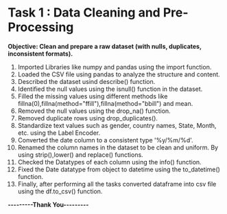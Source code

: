 # Task 1 : Data Cleaning and Pre-Processing
**Objective: Clean and prepare a raw dataset (with nulls, duplicates, inconsistent formats).**
1) Imported Libraries like numpy and pandas using the import function.
2) Loaded the CSV file using pandas to analyze the structure and content.
3) Described the dataset usind describe() function.
4) Identified the null values using the isnull() function in the dataset.
5) Filled the missing values using different methods like fillna(0),fillna(method="ffill"),fillna(method="bbill") and mean.
6) Removed the null values using the drop_na() function.
7) Removed duplicate rows using drop_duplicates().
8) Standardize text values such as gender, country names, State, Month, etc. using the Label Encoder.
9) Converted the date column to a consistent type '%y/%m/%d'.
10) Renamed the column names in the dataset to be clean and uniform. By using strip(),lower() and replace() functions.
11) Checked the Datatypes of each column using the info() function.
12) Fixed the Date datatype from object to datetime using the to_datetime() function.
13) Finally, after performing all the tasks converted dataframe into csv file using the df.to_csv() function.

**---------Thank You---------**
